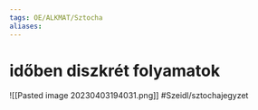 ```yaml
---
tags: OE/ALKMAT/Sztocha 
aliases: 
---
```

# időben diszkrét folyamatok
![[Pasted image 20230403194031.png]]
#Szeidl/sztochajegyzet 